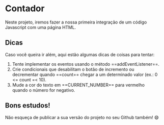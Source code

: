 # Contador

Neste projeto, iremos fazer a nossa primeira integração de um código Javascript com uma página HTML.

## Dicas

Caso você queira ir além, aqui estão algumas dicas de coisas para tentar:

1. Tente implementar os eventos usando o método ==addEventListener==.
2. Crie condicionais que desabilitam o botão de incremento ou decrementar quando ==count== chegar a um determinado valor (ex.: 0 <= count =< 10).
3. Mude a cor do texto em ==CURRENT_NUMBER== para vermelho quando o número for negativo.



## Bons estudos!

Não esqueça de publicar a sua versão do projeto no seu Github também! :smile: